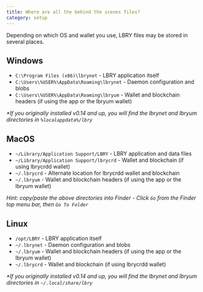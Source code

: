 ```yaml
---
title: Where are all the behind the scenes files?
category: setup
---
```


Depending on which OS and wallet you use, LBRY files may be stored in several places.

## Windows

- `C:\Program Files (x86)\lbrynet` - LBRY application itself
- `C:\Users\%USER%\AppData\Roaming\lbrynet` - Daemon configuration and blobs
- `C:\Users\%USER%\AppData\Roaming\lbryum` - Wallet and blockchain headers (if using the app or the lbryum wallet)

*\*If you originally installed v0.14 and up, you will find the lbrynet and lbryum directories in `%localappdata%/lbry`*

## MacOS

- `~/Library/Application Support/LBRY` - LBRY application and data files
- `~/Library/Application Support/lbrycrd` - Wallet and blockchain (if using lbrycrdd wallet)
- `~/.lbrycrd` - Alternate location for lbrycrdd wallet and blockchain
- `~/.lbryum` - Wallet and blockchain headers (if using the app or the lbryum wallet)

*Hint: copy/paste the above directories into Finder - Click `Go` from the Finder top menu bar, then `Go To Folder`*

## Linux

- `/opt/LBRY` - LBRY application itself
- `~/.lbrynet` - Daemon configuration and blobs
- `~/.lbryum` - Wallet and blockchain headers (if using the app or the lbryum wallet)
- `~/.lbrycrd` - Wallet and blockchain (if using lbrycrdd wallet)

*\*If you originally installed v0.14 and up, you will find the lbrynet and lbryum directories in `~/.local/share/lbry`*
